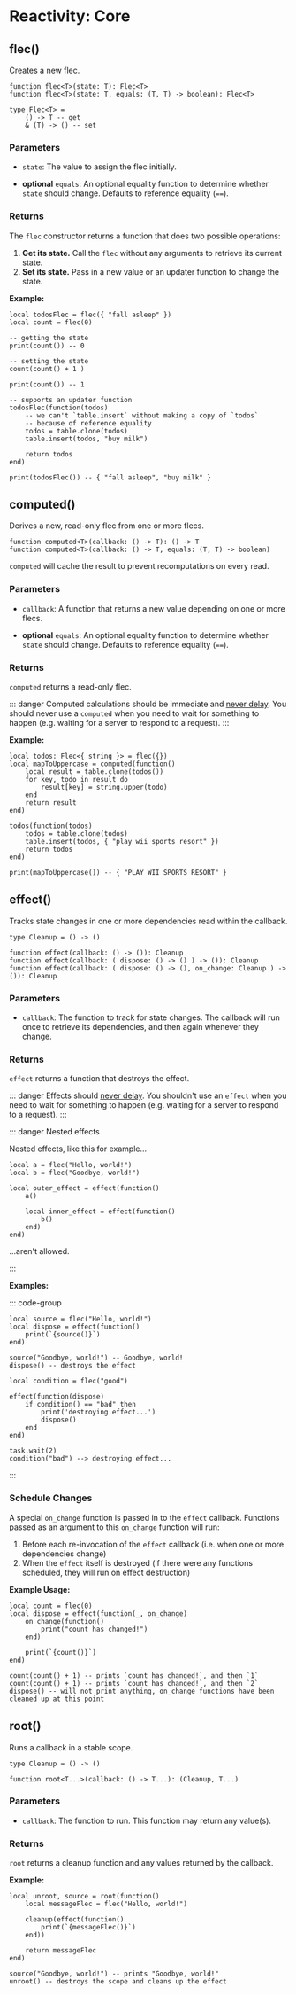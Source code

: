# Reactivity: Core

## flec()

Creates a new flec.

```luau
function flec<T>(state: T): Flec<T>
function flec<T>(state: T, equals: (T, T) -> boolean): Flec<T>

type Flec<T> = 
    () -> T -- get
    & (T) -> () -- set
```

### Parameters

-   `state`: The value to assign the flec initially.

-  **optional** `equals`: An optional equality function to determine whether `state` should change. Defaults to reference equality (`==`).

### Returns

The `flec` constructor returns a function that does two possible operations:

1. **Get its state.** Call the `flec` without any arguments to retrieve its current state.
2. **Set its state.** Pass in a new value or an updater function to change the state.

**Example:**

```luau
local todosFlec = flec({ "fall asleep" })
local count = flec(0)

-- getting the state
print(count()) -- 0

-- setting the state
count(count() + 1 )

print(count()) -- 1

-- supports an updater function
todosFlec(function(todos)
    -- we can't `table.insert` without making a copy of `todos`
    -- because of reference equality
    todos = table.clone(todos)
    table.insert(todos, "buy milk")

    return todos
end)

print(todosFlec()) -- { "fall asleep", "buy milk" }
```

## computed()

Derives a new, read-only flec from one or more flecs.

```luau
function computed<T>(callback: () -> T): () -> T
function computed<T>(callback: () -> T, equals: (T, T) -> boolean)
```

`computed` will cache the result to prevent recomputations on every read.


### Parameters

-   `callback`: A function that returns a new value depending on one or more flecs.

-  **optional** `equals`: An optional equality function to determine whether `state` should change. Defaults to reference equality (`==`).

### Returns

`computed` returns a read-only flec.

::: danger
Computed calculations should be immediate and <u>never delay</u>. You should never use a `computed` when you need to wait for something to happen (e.g. waiting for a server to respond to a request).
:::


**Example:**

```luau
local todos: Flec<{ string }> = flec({})
local mapToUppercase = computed(function()
	local result = table.clone(todos())
	for key, todo in result do
		result[key] = string.upper(todo)
	end
	return result
end)

todos(function(todos)
    todos = table.clone(todos)
    table.insert(todos, { "play wii sports resort" })
    return todos
end)

print(mapToUppercase()) -- { "PLAY WII SPORTS RESORT" }
```

## effect()

Tracks state changes in one or more dependencies read within the callback.

```luau
type Cleanup = () -> ()

function effect(callback: () -> ()): Cleanup
function effect(callback: ( dispose: () -> () ) -> ()): Cleanup
function effect(callback: ( dispose: () -> (), on_change: Cleanup ) -> ()): Cleanup
```

### Parameters

-   `callback`: The function to track for state changes. The callback will run once to retrieve its dependencies, and then again whenever they change.

### Returns

`effect` returns a function that destroys the effect.

::: danger
Effects should <u>never delay</u>. You shouldn't use an `effect` when you need to wait for something to happen (e.g. waiting for a server to respond to a request).
:::

::: danger Nested effects

Nested effects, like this for example...

```luau
local a = flec("Hello, world!")
local b = flec("Goodbye, world!")

local outer_effect = effect(function()
    a()

    local inner_effect = effect(function()
        b()
    end)
end)

```

...aren't allowed.

:::

**Examples:**

::: code-group

```luau [Example A]
local source = flec("Hello, world!")
local dispose = effect(function()
    print(`{source()}`)
end)

source("Goodbye, world!") -- Goodbye, world!
dispose() -- destroys the effect
```

```luau [Example B]
local condition = flec("good")

effect(function(dispose)
    if condition() == "bad" then
        print('destroying effect...')
        dispose()
    end
end)

task.wait(2)
condition("bad") --> destroying effect...
```
:::

### Schedule Changes

A special `on_change` function is passed in to the `effect` callback. Functions passed as an argument to this `on_change` function will run:

1. Before each re-invocation of the `effect` callback (i.e. when one or more dependencies change)
2. When the `effect` itself is destroyed (if there were any functions scheduled, they will run on effect destruction)

**Example Usage:**

```luau
local count = flec(0)
local dispose = effect(function(_, on_change)
    on_change(function()
        print("count has changed!")
    end)

    print(`{count()}`)
end)

count(count() + 1) -- prints `count has changed!`, and then `1`
count(count() + 1) -- prints `count has changed!`, and then `2`
dispose() -- will not print anything, on_change functions have been cleaned up at this point
```


## root()

Runs a callback in a stable scope.


```luau
type Cleanup = () -> ()

function root<T...>(callback: () -> T...): (Cleanup, T...)
```

### Parameters

-   `callback`: The function to run. This function may return any value(s).

### Returns

`root` returns a cleanup function and any values returned by the callback.

**Example:**

```luau
local unroot, source = root(function()
    local messageFlec = flec("Hello, world!")

    cleanup(effect(function()
        print(`{messageFlec()}`)
    end))

    return messageFlec
end)

source("Goodbye, world!") -- prints "Goodbye, world!"
unroot() -- destroys the scope and cleans up the effect
```


